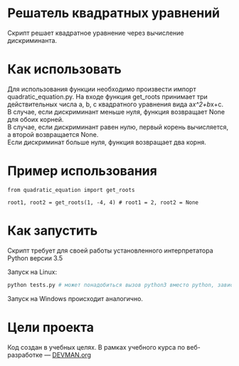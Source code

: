 # Решатель квадратных уравнений

Скрипт решает квадратное уравнение через вычисление дискриминанта.

# Как использовать

Для использования функции необходимо произвести импорт quadratic_equation.py. На входе функция get_roots принимает три действительных числа a, b, c квадратного уравнения вида a*x^2+b*x+c.  
В случае, если дискриминант меньше нуля, функция возвращает None для обоих корней.  
В случае, если дискриминант равен нулю, первый корень вычисляется, а второй возвращается None.  
Если дискриминат больше нуля, функция возвращает два корня.

# Пример использования

```
from quadratic_equation import get_roots

root1, root2 = get_roots(1, -4, 4) # root1 = 2, root2 = None

```

# Как запустить

Скрипт требует для своей работы установленного интерпретатора Python версии 3.5

Запуск на Linux:

```bash
python tests.py # может понадобиться вызов python3 вместо python, зависит от настроек операционной системы
```

Запуск на Windows происходит аналогично.

# Цели проекта

Код создан в учебных целях. В рамках учебного курса по веб-разработке ― [DEVMAN.org](https://devman.org)
